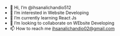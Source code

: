 - 👋 Hi, I’m @ihsanalichandio512
- 👀 I’m interested in Website Developing
- 🌱 I’m currently learning React Js
- 💞️ I’m looking to collaborate on WEbsite Developing
- 📫 How to reach me ihsanalichandio02@gmail.com

<!---
ihsanalichandio512/ihsanalichandio512 is a ✨ special ✨ repository because its `README.md` (this file) appears on your GitHub profile.
You can click the Preview link to take a look at your changes.
--->
